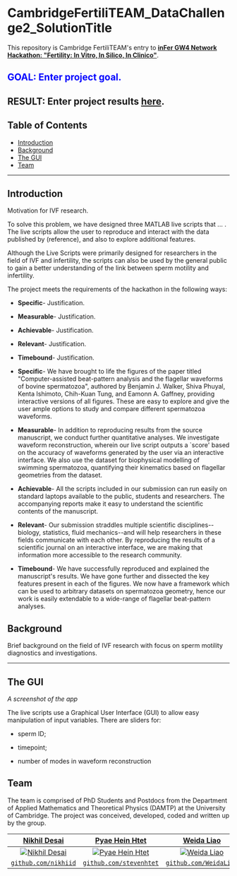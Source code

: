 # CambridgeFertiliTEAM_DataChallenge2_SolutionTitle

This repository is Cambridge FertiliTEAM's entry to <a href="https://infernetwork.wixsite.com/infer/hackathon" target="_blank">**inFer GW4 Network Hackathon: "Fertility: In Vitro, In Silico, In Clinico"**</a>.

## <span style="color:blue">GOAL: Enter project goal.</span>

## RESULT: Enter project results <a href="https://infernetwork.wixsite.com/infer/hackathon" target="_blank">**here**</a>.


## Table of Contents

- [Introduction](#introduction)
- [Background](#background)
- [The GUI](#the-gui)
- [Team](#team)

- ---
## Introduction
Motivation for IVF research.

To solve this problem, we have designed three MATLAB live scripts that ... . The live scripts allow the user to reproduce and interact with the data published by (reference), and also to explore additional features.

Although the Live Scripts were primarily designed for researchers in the field of IVF and infertility, the scripts can also be used by the general public to gain a better understanding of the link between sperm motility and infertility.

The project meets the requirements of the hackathon in the following ways:

- **Specific**- Justification.

- **Measurable**- Justification.

- **Achievable**- Justification.

- **Relevant**- Justification.

- **Timebound**- Justification.

- **Specific**- We have brought to life the figures of the paper titled "Computer-assisted beat-pattern analysis and the flagellar waveforms of bovine spermatozoa", authored by Benjamin J. Walker, Shiva Phuyal, Kenta Ishimoto, Chih-Kuan Tung, and Eamonn A. Gaffney, providing interactive versions of all figures. These are easy to explore and give the user ample options to study and compare different spermatozoa waveforms.
  
- **Measurable**- In addition to reproducing results from the source manuscript, we conduct further quantitative analyses. We investigate waveform reconstruction, wherein our live script outputs a `score' based on the accuracy of waveforms generated by the user via an interactive interface. We also use the dataset for biophysical modelling of swimming spermatozoa, quantifying their kinematics based on flagellar geometries from the dataset.
    
- **Achievable**- All the scripts included in our submission can run easily on standard laptops available to the public, students and researchers. The accompanying reports make it easy to understand the scientific contents of the manuscript.
    
- **Relevant**- Our submission straddles multiple scientific disciplines--biology, statistics, fluid mechanics--and will help researchers in these fields communicate with each other. By reproducing the results of a scientific journal on an interactive interface, we are making that information more accessible to the research community.
    
- **Timebound**- We have successfully reproduced and explained the manuscript's results. We have gone further and dissected the key features present in each of the figures. We now have a framework which can be used to arbitrary datasets on spermatozoa geometry, hence our work is easily extendable to a wide-range of flagellar beat-pattern analyses.

## Background

Brief background on the field of IVF research with focus on sperm motility diagnostics and investigations. 


---
## The GUI

 <!---  
<p align="left">
<img  src="https://github.com/Lucyhenley/CardiffMATHBIO_NERCHackathonTwo_PublicTransport/blob/master/figs/screenshot.png?raw=true" alt="App Screenshot" class = "center" width="1000" height = "500"/>
</p>
--->

*A screenshot of the app*

The live scripts use a Graphical User Interface (GUI) to allow easy manipulation of input variables. There are sliders for:

* sperm ID;

* timepoint;

* number of modes in waveform reconstruction




## Team

The team is comprised of PhD Students and Postdocs from the Department of Applied Mathematics and Theoretical Physics (DAMTP) at the University of Cambridge. The project was conceived, developed, coded and written up by the group. 

| <a href="https://www.damtp.cam.ac.uk/person/nd519" target="_blank">**Nikhil Desai**</a> | <a href="https://www.maths.cam.ac.uk/person/phh35" target="_blank">**Pyae Hein Htet**</a> | <a href="https://www.maths.cam.ac.uk/person/wl354" target="_blank">**Weida Liao**</a> | <a href="https://www.maths.cam.ac.uk/person/mt599" target="_blank">**Maria Tatulea-Codrean**</a> |
| :---: |:---:| :---:| :---:|
| [![Nikhil Desai](https://avatars1.githubusercontent.com/nikhiid?s=200)](https://github.com/nikhiid)    | [![Pyae Hein Htet](https://avatars1.githubusercontent.com/stevenhtet?s=200)](https://github.com/stevenhtet) | [![Weida Liao](https://avatars1.githubusercontent.com/WeidaLiao?s=200)](https://github.com/WeidaLiao)  | [![Maria Tatulea-Codrean](https://avatars1.githubusercontent.com/MariaTatuleaCodrean?s=200)](https://github.com/MariaTatuleaCodrean)  |
| <a href="https://github.com/nikhiid" target="_blank">`github.com/nikhiid`</a> | <a href="https://github.com/stevenhtet" target="_blank">`github.com/stevenhtet`</a> | <a href="https://github.com/WeidaLiao" target="_blank">`github.com/WeidaLiao`</a> | <a href="https://github.com/MariaTatuleaCodrean" target="_blank">`github.com/MariaTatuleaCodrean`</a> |

